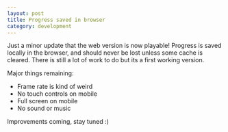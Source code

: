 ```yaml
---
layout: post
title: Progress saved in browser
category: development
---
```


Just a minor update that the web version is now playable! Progress is saved locally in the browser, and should never be lost unless some cache is cleared. There is still a lot of work to do but its a first working version.

Major things remaining:

- Frame rate is kind of weird
- No touch controls on mobile
- Full screen on mobile
- No sound or music

Improvements coming, stay tuned :)
